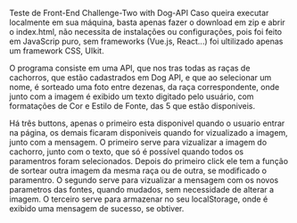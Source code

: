 Teste de Front-End Challenge-Two with Dog-API
Caso queira executar localmente em sua máquina, basta apenas fazer o download em zip e abrir o index.html, não necessita de instalações ou configurações, pois foi feito em JavaScrip puro, sem frameworks (Vue.js, React...) foi ultilizado apenas um framework CSS, UIkit.

O programa consiste em uma API, que nos tras todas as raças de cachorros, que estão cadastrados em Dog API, e que ao selecionar um nome, é sorteado uma foto entre dezenas, da raça correspondente, onde junto com a imagem é exibido um texto digitado pelo usuário, com formatações de Cor e Estilo de Fonte, das 5 que estão disponiveis.

Há três buttons, apenas o primeiro esta disponivel quando o usuario entrar na página, os demais ficaram disponiveis quando for vizualizado a imagem, junto com a mensagem.
O primeiro serve para vizualizar a imagem do cachorro, junto com o texto, que só é possível quando todos os paramentros foram selecionados. Depois do primeiro click ele tem a função de sortear outra imagem da mesma raça ou de outra, se modificado o paramentro.
O segundo serve para vizualizar a mensagem com os novos parametros das fontes, quando mudados, sem necessidade de alterar a imagem.
O terceiro serve para armazenar no seu localStorage, onde é exibido uma mensagem de sucesso, se obtiver.
